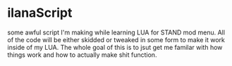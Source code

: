 # ilanaScript
some awful script I'm making while learning LUA for STAND mod menu. 
All of the code will be either skidded or tweaked in some form to make it work inside of my LUA. The whole goal of this is to jsut get me familar with how things work and how to actually make shit function.
